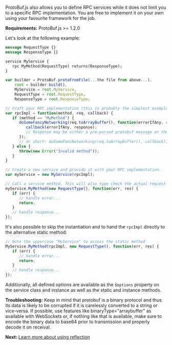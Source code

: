 ProtoBuf.js also allows you to define RPC services while it does not limit you to a specific RPC implementation. You are free to implement it on your own using your favourite framework for the job.

**Requirements:** ProtoBuf.js >= 1.2.0

Let's look at the following example:

```protobuf
message RequestType {}
message ResponseType {}

service MyService {
   rpc MyMethod(RequestType) returns(ResponseType);
}
```

```js
var builder = ProtoBuf.protoFromFile(...the file from above...),
    root = builder.build(),
    MyService = root.MyService,
    RequestType = root.RequestType,
    ResponseType = root.ResponseType;

// Craft your RPC implementation (this is probably the simplest example possible)
var rpcImpl = function(method, req, callback) {
   if (method == "MyMethod") {
      doSomeFancyNetworking(req.toArrayBuffer(), function(errorIfAny, response) {
         callback(errorIfAny, response);
         // Response may be either a pre-parsed protobuf message or the raw response data
      });
      // or short: doSomeFancNetworking(req.toArrayBuffer(), callback); ... you get it
   } else {
      throw(new Error("Invalid method"));
   }
}

// Create a new service and provide it with your RPC implementation.
var myService = new MyService(rpcImpl);

// Call a service method. This will also type check the actual request and the response types.
myService.MyMethod(new RequestType(), function(err, res) {
   if (err) {
      // handle error...
      return;
   }
   // handle response...
});
```

It's also possible to skip the instantiation and to hand the `rpcImpl` directly to the alternative static method:

```js
// Note the uppercase "MyService" to access the static method
MyService.MyMethod(rpcImpl, new RequestType(), function(err, res) {
   if (err) {
      // handle error...
      return;
   }
   // handle response...
});
```

Additionally, all defined options are available as the `$options` property on the service class and instance as well as the static and instance methods.

**Troubleshooting:** Keep in mind that protobuf is a binary protocol and thus its data is likely to be corrupted if it is carelessly converted to a string or vice-versa. If possible, use features like binaryType="arraybuffer" as available with WebSockets or, if nothing like that is available, make sure to encode the binary data to base64 prior to transmission and properly decode it on receival.

**Next:** [Learn more about using reflection](https://github.com/dcodeIO/ProtoBuf.js/wiki/Reflection)